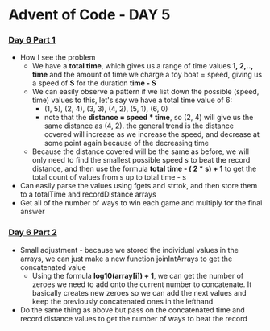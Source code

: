 # Advent of Code - DAY 5

### [Day 6 Part 1](https://adventofcode.com/2023/day/6#part1)
- How I see the problem 
    - We have a **total time**, which gives us a range of time values **1, 2,.., time** and the amount of time we charge a toy boat = speed, giving us a speed of **S** for the duration **time - S**
    - We can easily observe a pattern if we list down the possible (speed, time) values to this, let's say we have a total time value of 6:
        - (1, 5), (2, 4), (3, 3), (4, 2), (5, 1), (6, 0)
        - note that the **distance = speed \* time**, so (2, 4) will give us the same distance as (4, 2). the general trend is the distance covered will increase as we increase the speed, and decrease at some point again because of the decreasing time
    - Because the distance covered will be the same as before, we will only need to find the smallest possible speed *s* to beat the record distance, and then use the formula **total time - ( 2 \* s) + 1** to get the total count of values from s up to total time - s
- Can easily parse the values using fgets and strtok, and then store them to a totalTime and recordDistance arrays
- Get all of the number of ways to win each game and multiply for the final answer

### [Day 6 Part 2](https://adventofcode.com/2023/day/6#part2)
- Small adjustment - because we stored the individual values in the arrays, we can just make a new function joinIntArrays to get the concatenated value
    - Using the formula **log10(array[i]) + 1**, we can get the number of zeroes we need to add onto the current number to concatenate. It basically creates new zeroes so we can add the next values and keep the previously concatenated ones in the lefthand
- Do the same thing as above but pass on the concatenated time and record distance values to get the number of ways to beat the record
